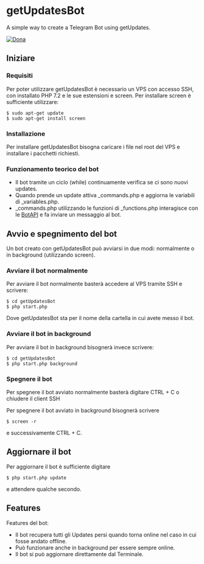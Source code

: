 # getUpdatesBot
A simple way to create a Telegram Bot using getUpdates.

[![Dona](https://img.shields.io/badge/%F0%9F%92%99-Donate-blue.svg)](https://www.paypal.me/Neneone)

## Iniziare

### Requisiti

Per poter utilizzare getUpdatesBot è necessario un VPS con accesso SSH, con installato PHP 7.2 e le sue estensioni e screen.
Per installare screen è sufficiente utilizzare:
```
$ sudo apt-get update
$ sudo apt-get install screen
```

### Installazione

Per installare getUpdatesBot bisogna caricare i file nel root del VPS e installare i pacchetti richiesti.

### Funzionamento teorico del bot
- Il bot tramite un ciclo (while) continuamente verifica se ci sono nuovi updates.
- Quando prende un update attiva \_commands.php e aggiorna le variabili di \_variables.php.
- \_commands.php utilizzando le funzioni di \_functions.php interagisce con le [BotAPI](https://core.telegram.org/bots/api) e fa inviare un messaggio al bot.

## Avvio e spegnimento del bot

Un bot creato con getUpdatesBot può avviarsi in due modi: normalmente o in background (utilizzando screen).

### Avviare il bot normalmente

Per avviare il bot normalmente basterà accedere al VPS tramite SSH e scrivere:
```
$ cd getUpdatesBot
$ php start.php
```
Dove getUpdatesBot sta per il nome della cartella in cui avete messo il bot.

### Avviare il bot in background

Per avviare il bot in background bisognerà invece scrivere:
```
$ cd getUpdatesBot
$ php start.php background
```

### Spegnere il bot

Per spegnere il bot avviato normalmente basterà digitare CTRL + C o chiudere il client SSH

Per spegnere il bot avviato in background bisognerà scrivere
```
$ screen -r
```
e successivamente CTRL + C.

## Aggiornare il bot

Per aggiornare il bot è sufficiente digitare
```
$ php start.php update
```
e attendere qualche secondo.

## Features

Features del bot:
- Il bot recupera tutti gli Updates persi quando torna online nel caso in cui fosse andato offline.
- Può funzionare anche in background per essere sempre online.
- Il bot si può aggiornare direttamente dal Terminale.
